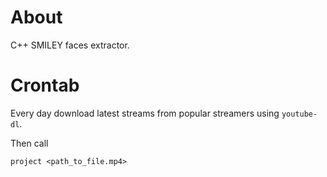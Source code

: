 # About

C++ SMILEY faces extractor.

# Crontab

Every day download latest streams from popular streamers using `youtube-dl`.

Then call

```
project <path_to_file.mp4>
```

